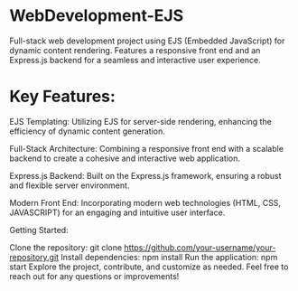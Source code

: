 # WebDevelopment-EJS
Full-stack web development project using EJS (Embedded JavaScript) for dynamic content rendering. Features a responsive front end and an Express.js backend for a seamless and interactive user experience.

# Key Features:

EJS Templating: Utilizing EJS for server-side rendering, enhancing the efficiency of dynamic content generation.

Full-Stack Architecture: Combining a responsive front end with a scalable backend to create a cohesive and interactive web application.

Express.js Backend: Built on the Express.js framework, ensuring a robust and flexible server environment.

Modern Front End: Incorporating modern web technologies (HTML, CSS, JAVASCRIPT) for an engaging and intuitive user interface.

Getting Started:

Clone the repository: git clone https://github.com/your-username/your-repository.git
Install dependencies: npm install
Run the application: npm start
Explore the project, contribute, and customize as needed. Feel free to reach out for any questions or improvements!

